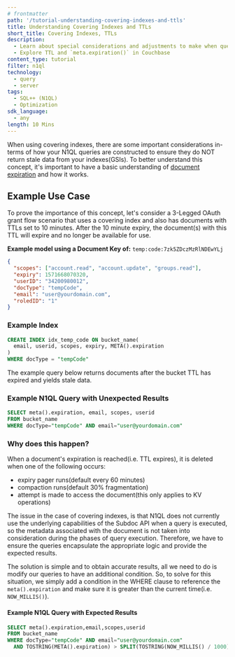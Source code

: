 ```yaml
---
# frontmatter
path: '/tutorial-understanding-covering-indexes-and-ttls'
title: Understanding Covering Indexes and TTLs
short_title: Covering Indexes, TTLs
description: 
  - Learn about special considerations and adjustments to make when querying using a covering index
  - Explore TTL and `meta.expiration()` in Couchbase
content_type: tutorial
filter: n1ql
technology:
  - query
  - server
tags:
  - SQL++ (N1QL)
  - Optimization
sdk_language:
  - any
length: 10 Mins
---
```


When using covering indexes, there are some important considerations in-terms of how your N1QL queries are constructed to ensure they do NOT return stale data from your indexes(GSIs). To better understand this concept, it's important to have a basic understanding of [document expiration](https://docs.couchbase.com/server/6.6/learn/buckets-memory-and-storage/expiration.html#bucket-expiration-and-xdcr) and how it works.

## Example Use Case

To prove the importance of this concept, let's consider a 3-Legged OAuth grant flow scenario that uses a covering index and also has documents with TTLs set to 10 minutes. After the 10 minute expiry, the document(s) with this TTL will expire and no longer be available for use.

**Example model using a Document Key of:** `temp:code:7zk5ZDczMzRlNDEwYLj`

```json
{
  "scopes": ["account.read", "account.update", "groups.read"],
  "expiry": 1571668070320,
  "userID": "34200980012",
  "docType": "tempCode",
  "email": "user@yourdomain.com",
  "roledID": "1"
}
```

### Example Index

```sql
CREATE INDEX idx_temp_code ON bucket_name(
  email, userid, scopes, expiry, META().expiration
)
WHERE docType = "tempCode"
```

The example query below returns documents after the bucket TTL has expired and yields stale data.

### Example N1QL Query with Unexpected Results

```sql
SELECT meta().expiration, email, scopes, userid
FROM bucket_name
WHERE docType="tempCode" AND email="user@yourdomain.com"
```

### Why does this happen?

When a document's expiration is reached(i.e. TTL expires), it is deleted when one of the following occurs:

- expiry pager runs(default every 60 minutes)
- compaction runs(default 30% fragmentation)
- attempt is made to access the document(this only applies to KV operations)

The issue in the case of covering indexes, is that N1QL does not currently use the underlying capabilities of the Subdoc API when a query is executed, so the metadata associated with the document is not taken into consideration during the phases of query execution. Therefore, we have to ensure the queries encapsulate the appropriate logic and provide the expected results.

The solution is simple and to obtain accurate results, all we need to do is modify our queries to have an additional condition. So, to solve for this situation, we simply add a condition in the WHERE clause to reference the `meta().expiration` and make sure it is greater than the current time(i.e. `NOW_MILLIS()`).

#### Example N1QL Query with Expected Results

```sql
SELECT meta().expiration,email,scopes,userid
FROM bucket_name
WHERE docType="tempCode" AND email="user@yourdomain.com"
  AND TOSTRING(META().expiration) > SPLIT(TOSTRING(NOW_MILLIS() / 1000), ".")[0]
```
